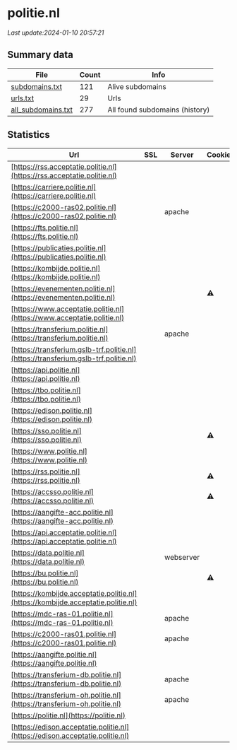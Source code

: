 # politie.nl
*Last update:2024-01-10 20:57:21*
## Summary data
| File       | Count | Info |
|------------|-------|------|
|[subdomains.txt](/data/politie/subdomains.txt)|121|Alive subdomains|
|[urls.txt](/data/politie/urls.txt)|29|Urls|
|[all_subdomains.txt](/data/politie/all_subdomains.txt)|277|All found subdomains (history)|
## Statistics
| Url | SSL | Server | Cookie | HSTS | CSP | XFO | XXP | RP | Tech |
|------------|-------|------|------|------|------|------|------|------|------|
|[https://rss.acceptatie.politie.nl](https://rss.acceptatie.politie.nl)| | | |:white_check_mark: | |:white_check_mark: |:white_check_mark: |:white_check_mark: |HSTS|
|[https://carriere.politie.nl](https://carriere.politie.nl)| | | |:white_check_mark: | |:white_check_mark: |:white_check_mark: |:white_check_mark: |HSTS|
|[https://c2000-ras02.politie.nl](https://c2000-ras02.politie.nl)| |apache| |:white_check_mark: | |:warning: |:white_check_mark: | |:white_check_mark: |Apache HTTP Server H...|
|[https://fts.politie.nl](https://fts.politie.nl)| | | |:white_check_mark: | |:white_check_mark: |:white_check_mark: |:white_check_mark: |HSTS|
|[https://publicaties.politie.nl](https://publicaties.politie.nl)| | | |:white_check_mark: | |:white_check_mark: |:white_check_mark: |:white_check_mark: |HSTS|
|[https://kombijde.politie.nl](https://kombijde.politie.nl)| | | |:white_check_mark: | |:white_check_mark: |:white_check_mark: |:white_check_mark: |Bloomreach HSTS|
|[https://evenementen.politie.nl](https://evenementen.politie.nl)| | |:warning: |:white_check_mark: | |:warning: |:white_check_mark: |:white_check_mark: |:white_check_mark: |HSTS PayPal|
|[https://www.acceptatie.politie.nl](https://www.acceptatie.politie.nl)| | | |:white_check_mark: | |:white_check_mark: |:white_check_mark: |:white_check_mark: |HSTS|
|[https://transferium.politie.nl](https://transferium.politie.nl)| |apache| |:white_check_mark: | | |:white_check_mark: |:white_check_mark: |:white_check_mark: |HSTS|
|[https://transferium.gslb-trf.politie.nl](https://transferium.gslb-trf.politie.nl)| | | | | | | |:white_check_mark: |HSTS|
|[https://api.politie.nl](https://api.politie.nl)| | | |:white_check_mark: | |:white_check_mark: |:white_check_mark: |:white_check_mark: |HSTS|
|[https://tbo.politie.nl](https://tbo.politie.nl)| | | | | | | |:white_check_mark: |HSTS|
|[https://edison.politie.nl](https://edison.politie.nl)| | | |:white_check_mark: | |:white_check_mark: |:white_check_mark: |:white_check_mark: |HSTS|
|[https://sso.politie.nl](https://sso.politie.nl)| | |:warning: |:white_check_mark: | | |:white_check_mark: | |:white_check_mark: |F5 BigIP HSTS|
|[https://www.politie.nl](https://www.politie.nl)| | | |:white_check_mark: | |:white_check_mark: |:white_check_mark: |:white_check_mark: |Bloomreach HSTS|
|[https://rss.politie.nl](https://rss.politie.nl)| | |:warning: |:white_check_mark: | |:white_check_mark: |:white_check_mark: |:white_check_mark: |HSTS|
|[https://accsso.politie.nl](https://accsso.politie.nl)| | |:warning: |:white_check_mark: | | |:white_check_mark: | |:white_check_mark: |F5 BigIP HSTS|
|[https://aangifte-acc.politie.nl](https://aangifte-acc.politie.nl)| | | |:white_check_mark: | |:white_check_mark: |:white_check_mark: |:white_check_mark: |HSTS|
|[https://api.acceptatie.politie.nl](https://api.acceptatie.politie.nl)| | | |:white_check_mark: | |:white_check_mark: |:white_check_mark: |:white_check_mark: |HSTS|
|[https://data.politie.nl](https://data.politie.nl)| |webserver| |:white_check_mark: | |:white_check_mark: | |:white_check_mark: |Bootstrap:3.0.0 D3 H...|
|[https://bu.politie.nl](https://bu.politie.nl)| | |:warning: |:white_check_mark: | | |:white_check_mark: |:white_check_mark: |:white_check_mark: |F5 BigIP HSTS|
|[https://kombijde.acceptatie.politie.nl](https://kombijde.acceptatie.politie.nl)| | | |:white_check_mark: | |:white_check_mark: |:white_check_mark: |:white_check_mark: |HSTS|
|[https://mdc-ras-01.politie.nl](https://mdc-ras-01.politie.nl)| |apache| |:white_check_mark: | |:warning: |:white_check_mark: | |:white_check_mark: |Apache HTTP Server H...|
|[https://c2000-ras01.politie.nl](https://c2000-ras01.politie.nl)| |apache| |:white_check_mark: | |:warning: |:white_check_mark: | |:white_check_mark: |Apache HTTP Server H...|
|[https://aangifte.politie.nl](https://aangifte.politie.nl)| | | |:white_check_mark: | |:white_check_mark: |:white_check_mark: |:white_check_mark: |HSTS|
|[https://transferium-db.politie.nl](https://transferium-db.politie.nl)| |apache| |:white_check_mark: | | |:white_check_mark: |:white_check_mark: |:white_check_mark: |HSTS|
|[https://transferium-oh.politie.nl](https://transferium-oh.politie.nl)| |apache| |:white_check_mark: | | |:white_check_mark: |:white_check_mark: |:white_check_mark: |HSTS|
|[https://politie.nl](https://politie.nl)| | | |:white_check_mark: | |:white_check_mark: |:white_check_mark: |:white_check_mark: |HSTS|
|[https://edison.acceptatie.politie.nl](https://edison.acceptatie.politie.nl)| | | |:white_check_mark: | |:white_check_mark: |:white_check_mark: |:white_check_mark: |HSTS|